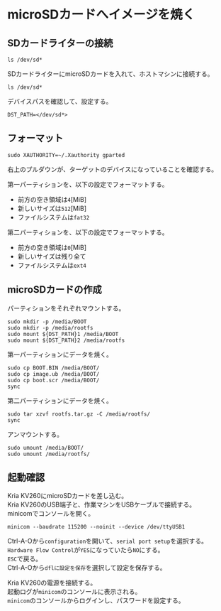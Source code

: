 # microSDカードへイメージを焼く

## SDカードライターの接続

```shell
ls /dev/sd*
```

SDカードライターにmicroSDカードを入れて、ホストマシンに接続する。

```shell
ls /dev/sd*
```

デバイスパスを確認して、設定する。

```shell
DST_PATH=</dev/sd*>
```

## フォーマット

```shell
sudo XAUTHORITY=~/.Xauthority gparted
```

右上のプルダウンが、ターゲットのデバイスになっていることを確認する。

第一パーティションを、以下の設定でフォーマットする。

- 前方の空き領域は`4`\[MiB\]
- 新しいサイズは`512`\[MiB\]
- ファイルシステムは`fat32`

第二パーティションを、以下の設定でフォーマットする。

- 前方の空き領域は`0`\[MiB\]
- 新しいサイズは残り全て
- ファイルシステムは`ext4`

## microSDカードの作成

パーティションをそれぞれマウントする。

```shell
sudo mkdir -p /media/BOOT
sudo mkdir -p /media/rootfs
sudo mount ${DST_PATH}1 /media/BOOT
sudo mount ${DST_PATH}2 /media/rootfs
```

第一パーティションにデータを焼く。

```shell
sudo cp BOOT.BIN /media/BOOT/
sudo cp image.ub /media/BOOT/
sudo cp boot.scr /media/BOOT/
sync
```

第二パーティションにデータを焼く。

```shell
sudo tar xzvf rootfs.tar.gz -C /media/rootfs/
sync
```

アンマウントする。

```shell
sudo umount /media/BOOT/
sudo umount /media/rootfs/
```

## 起動確認

Kria KV260にmicroSDカードを差し込む。  
Kria KV260のUSB端子と、作業マシンをUSBケーブルで接続する。  
minicomでコンソールを開く。

```shell
minicom --baudrate 115200 --noinit --device /dev/ttyUSB1
```

Ctrl-A-Oから`configuration`を開いて、`serial port setup`を選択する。  
`Hardware Flow Control`が`YES`になっていたら`NO`にする。  
`ESC`で戻る。  
Ctrl-A-Oから`dflに設定を保存`を選択して設定を保存する。

Kria KV260の電源を接続する。  
起動ログが`minicom`のコンソールに表示される。  
`minicom`のコンソールからログインし、パスワードを設定する。
